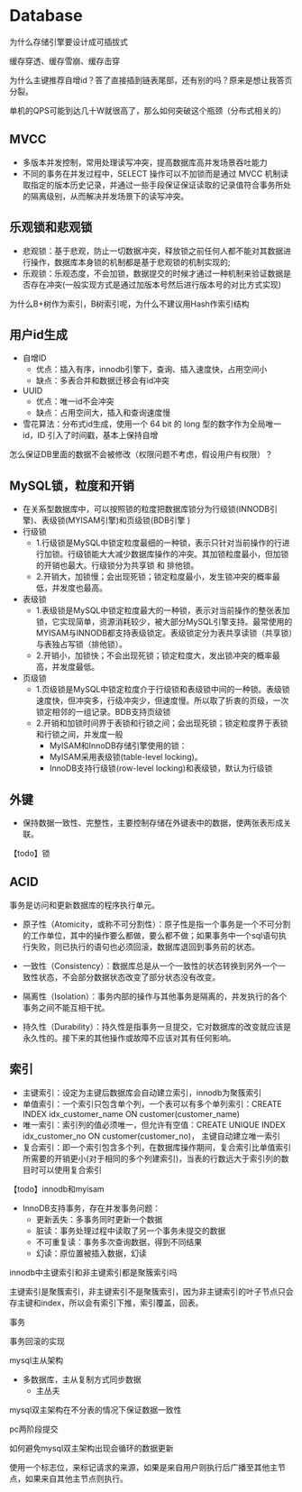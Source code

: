 # Database

为什么存储引擎要设计成可插拔式

缓存穿透、缓存雪崩、缓存击穿

为什么主键推荐自增id？答了直接插到链表尾部，还有别的吗？原来是想让我答页分裂。

单机的QPS可能到达几十W就很高了，那么如何突破这个瓶颈（分布式相关的）

## MVCC

- 多版本并发控制，常用处理读写冲突，提高数据库高并发场景吞吐能力
- 不同的事务在并发过程中，SELECT 操作可以不加锁而是通过 MVCC 机制读取指定的版本历史记录，并通过一些手段保证保证读取的记录值符合事务所处的隔离级别，从而解决并发场景下的读写冲突。

## 乐观锁和悲观锁

- 悲观锁：基于悲观，防止一切数据冲突，释放锁之前任何人都不能对其数据进行操作，数据库本身锁的机制都是基于悲观锁的机制实现的;
- 乐观锁：乐观态度，不会加锁，数据提交的时候才通过一种机制来验证数据是否存在冲突(一般实现方式是通过加版本号然后进行版本号的对比方式实现)

为什么B+树作为索引，B树索引呢，为什么不建议用Hash作索引结构

## 用户id生成
- 自增ID
  - 优点：插入有序，innodb引擎下，查询、插入速度快，占用空间小
  - 缺点：多表合并和数据迁移会有id冲突
- UUID
  - 优点：唯一id不会冲突
  - 缺点：占用空间大，插入和查询速度慢
- 雪花算法：分布式id生成，使用一个 64 bit 的 long 型的数字作为全局唯一 id，ID 引入了时间戳，基本上保持自增

怎么保证DB里面的数据不会被修改（权限问题不考虑，假设用户有权限）？

## MySQL锁，粒度和开销

- 在关系型数据库中，可以按照锁的粒度把数据库锁分为行级锁(INNODB引擎)、表级锁(MYISAM引擎)和页级锁(BDB引擎 )
- 行级锁
    - 1.行级锁是MySQL中锁定粒度最细的一种锁，表示只针对当前操作的行进行加锁。行级锁能大大减少数据库操作的冲突。其加锁粒度最小，但加锁的开销也最大。行级锁分为共享锁 和 排他锁。
    - 2.开销大，加锁慢；会出现死锁；锁定粒度最小，发生锁冲突的概率最低，并发度也最高。
- 表级锁
    - 1.表级锁是MySQL中锁定粒度最大的一种锁，表示对当前操作的整张表加锁，它实现简单，资源消耗较少，被大部分MySQL引擎支持。最常使用的MYISAM与INNODB都支持表级锁定。表级锁定分为表共享读锁（共享锁）与表独占写锁（排他锁）。
    - 2.开销小，加锁快；不会出现死锁；锁定粒度大，发出锁冲突的概率最高，并发度最低。
- 页级锁
    - 1.页级锁是MySQL中锁定粒度介于行级锁和表级锁中间的一种锁。表级锁速度快，但冲突多，行级冲突少，但速度慢。所以取了折衷的页级，一次锁定相邻的一组记录。BDB支持页级锁
    - 2.开销和加锁时间界于表锁和行锁之间；会出现死锁；锁定粒度界于表锁和行锁之间，并发度一般
        - MyISAM和InnoDB存储引擎使用的锁：
        - MyISAM采用表级锁(table-level locking)。
        - InnoDB支持行级锁(row-level locking)和表级锁，默认为行级锁

## 外键
- 保持数据一致性、完整性，主要控制存储在外键表中的数据，使两张表形成关联。

【todo】锁

## ACID

事务是访问和更新数据库的程序执行单元。

- 原子性（Atomicity，或称不可分割性）：原子性是指一个事务是一个不可分割的工作单位，其中的操作要么都做，要么都不做；如果事务中一个sql语句执行失败，则已执行的语句也必须回滚，数据库退回到事务前的状态。

- 一致性（Consistency）：数据库总是从一个一致性的状态转换到另外一个一致性状态，不会部分数据状态改变了部分状态没有改变。

- 隔离性（Isolation）：事务内部的操作与其他事务是隔离的，并发执行的各个事务之间不能互相干扰。

- 持久性（Durability）：持久性是指事务一旦提交，它对数据库的改变就应该是永久性的。接下来的其他操作或故障不应该对其有任何影响。

## 索引

- 主键索引：设定为主键后数据库会自动建立索引，innodb为聚簇索引
- 单值索引：一个索引只包含单个列，一个表可以有多个单列索引：CREATE INDEX idx_customer_name ON customer(customer_name)
- 唯一索引：索引列的值必须唯一，但允许有空值：CREATE UNIQUE INDEX idx_customer_no ON customer(customer_no)， 主键自动建立唯一索引
- 复合索引：即一个索引包含多个列，在数据库操作期间，复合索引比单值索引所需要的开销更小(对于相同的多个列建索引)，当表的行数远大于索引列的数目时可以使用复合索引

【todo】innodb和myisam

- InnoDB支持事务，存在并发事务问题：
  - 更新丢失：多事务同时更新一个数据
  - 脏读：事务处理过程中读取了另一个事务未提交的数据
  - 不可重复读：事务多次查询数据，得到不同结果
  - 幻读：原位置被插入数据，幻读

innodb中主键索引和非主键索引都是聚簇索引吗

主键索引是聚簇索引，非主键索引不是聚簇索引，因为非主键索引的叶子节点只会存主键和index，所以会有索引下推，索引覆盖，回表。

事务

事务回滚的实现

mysql主从架构

- 多数据库，主从复制方式同步数据
  - 主丛夫

mysql双主架构在不分表的情况下保证数据一致性

pc两阶段提交

如何避免mysql双主架构出现会循环的数据更新

使用一个标志位，来标记请求的来源，如果是来自用户则执行后广播至其他主节点，如果来自其他主节点则执行。